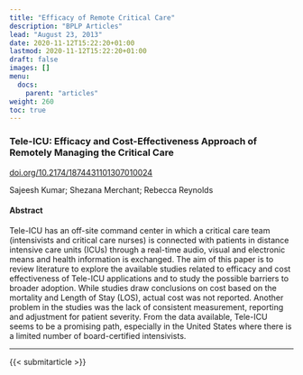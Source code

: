```yaml
---
title: "Efficacy of Remote Critical Care"
description: "BPLP Articles"
lead: "August 23, 2013"
date: 2020-11-12T15:22:20+01:00
lastmod: 2020-11-12T15:22:20+01:00
draft: false
images: []
menu:
  docs:
    parent: "articles"
weight: 260
toc: true
---
```


### Tele-ICU: Efficacy and Cost-Effectiveness Approach of Remotely Managing the Critical Care
[doi.org/10.2174/1874431101307010024](https://doi.org/10.2174/1874431101307010024)

Sajeesh Kumar; 
Shezana Merchant; 
Rebecca Reynolds

#### Abstract
Tele-ICU has an off-site command center in which a critical care team (intensivists and critical care nurses) is connected with patients in distance intensive care units (ICUs) through a real-time audio, visual and electronic means and health information is exchanged. The aim of this paper is to review literature to explore the available studies related to efficacy and cost effectiveness of Tele-ICU applications and to study the possible barriers to broader adoption. While studies draw conclusions on cost based on the mortality and Length of Stay (LOS), actual cost was not reported. Another problem in the studies was the lack of consistent measurement, reporting and adjustment for patient severity. From the data available, Tele-ICU seems to be a promising path, especially in the United States where there is a limited number of board-certified intensivists.

-----------------------------------------------

{{< submitarticle >}}
